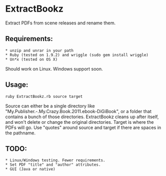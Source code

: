 # ExtractBookz
Extract PDFs from scene releases and rename them.
## Requirements: 
	* unzip and unrar in your path
	* Ruby (tested on 1.9.2) and wriggle (sudo gem install wriggle)
	* Un*x (tested on OS X)
Should work on Linux. Windows support soon.
## Usage:
	ruby ExtractBookz.rb source target
Source can either be a single directory like "My.Publisher.-.My.Crazy.Book.2011.ebook-DiGiBook", or a folder that contains a bunch of those directories. ExtractBookz cleans up after itself, and won't delete or change  the original directories. Target is where the PDFs will go. Use "quotes" around source and target if there are spaces in the pathname.
## TODO: 
	* Linux/Windows testing. Fewer requirements.
	* Set PDF "title" and "author" attributes.
	* GUI (Java or native)
